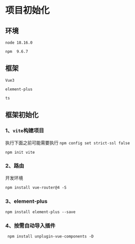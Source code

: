 # 项目初始化

## 环境

`node 18.16.0`

`npm  9.6.7`

## 框架

`Vue3`

`element-plus`

`ts`

## 框架初始化

### 1、`vite`构建项目

执行下面之前可能需要执行 `npm config set strict-ssl false`

`npm init vite`

### 2、路由

开发环境

`npm install vue-router@4 -S`

### 3、element-plus

```
npm install element-plus --save
```

### 4、按需自动导入插件

```
 npm install unplugin-vue-components -D
```
